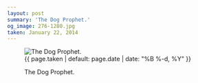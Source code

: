 ```yaml
---
layout: post
summary: 'The Dog Prophet.'
og_image: 276-1280.jpg
taken: January 22, 2014
---
```


<figure class="post" data-src="{{ site.assets_url }}/{{ page.og_image }}">
<img alt="The Dog Prophet." sizes="(min-width: 700px) 50vw, calc(100vw - 2rem)" src="{{ site.assets_url }}/276-640.jpg" srcset="{{ site.assets_url }}/276-1280.jpg 1280w, {{ site.assets_url }}/276-960.jpg 960w, {{ site.assets_url }}/276-640.jpg 640w, {{ site.assets_url }}/276-320.jpg 320w"/>
<figcaption>
<time>{{ page.taken | default: page.date | date: "%B %-d, %Y" }}</time>
<p>The Dog Prophet.</p>
</figcaption>
</figure>
